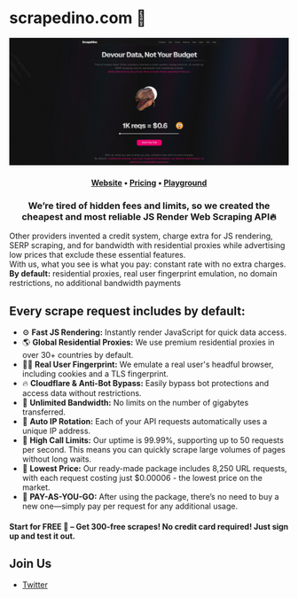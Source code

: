 # scrapedino.com 🦖

<picture><img alt="scrapedino" src="images/main.png"></picture>

<h4 align="center">
<b><a href="https://scrapedino.com/?utm_source=github&utm_medium=offpage">Website</a></b>
•
<a href="https://rapidapi.com/codeblessed-codeblessed/api/scrapedino/pricing">Pricing</a>
•
<a href="https://rapidapi.com/codeblessed-codeblessed/api/scrapedino/playground">Playground</a>
</h4>

<h3 align="center">We’re tired of hidden fees and limits, so we created the cheapest and most reliable JS Render Web Scraping API🔥</h3>

<div>
    <p>Other providers invented a credit system, charge extra for JS rendering, SERP scraping, and for bandwidth with residential proxies
    while advertising low prices that exclude these essential features.<br>
    With us, what you see is what you pay: constant rate with no extra charges.<br>
    <b>By default:</b> residential proxies, real user fingerprint emulation, no domain restrictions, no additional bandwidth payments</p>
</div>

## Every scrape request includes by default:
- ⚙️ **Fast JS Rendering:** Instantly render JavaScript for quick data access.
- 🌎 **Global Residential Proxies:** We use premium residential proxies in over 30+ countries by default.
- 🧑‍💻 **Real User Fingerprint:** We emulate a real user's headful browser, including cookies and a TLS fingerprint.
- 🔥 **Cloudflare & Anti-Bot Bypass:** Easily bypass bot protections and access data without restrictions.
- 💽 **Unlimited Bandwidth:** No limits on the number of gigabytes transferred.
- 🔁 **Auto IP Rotation:** Each of your API requests automatically uses a unique IP address.
- 📶 **High Call Limits:** Our uptime is 99.99%, supporting up to 50 requests per second. This means you can quickly scrape large volumes of pages without long waits.
- 💸 **Lowest Price:** Our ready-made package includes 8,250 URL requests, with each request costing just $0.00006 - the lowest price on the market.
- 🛒 **PAY-AS-YOU-GO:** After using the package, there’s no need to buy a new one—simply pay per request for any additional usage.

<h4>Start for FREE 💎 – Get 300-free scrapes! No credit card required! Just sign up and test it out.</h4>

## Join Us

- [Twitter](https://x.com/ScrapeDino)
